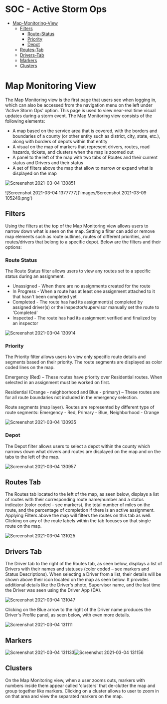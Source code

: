 # **SOC - Active Storm Ops**
- [Map-Monitoring-View](#-Map-Monitoring-View)
  * [Filters](#-Filters)
    * [Route-Status](#-Route-Status)
    * [Priority](#-Priority)
    * [Depot](#-Depot)
  * [Routes-Tab](#-Routes-Tab)
  * [Drivers-Tab](#-Drivers-Tab)
  * [Markers](#-Markers)
  * [Clusters](#-Clusters)

 # **Map Monitoring View**

The Map Monitoring view is the first page that users see when logging in, which can also be accessed from the navigation menu on the left under 'Active Storm Ops' option. This page is used to view near-real time visual updates during a storm event. The Map Monitoring view consists of the following elements:

  * A map based on the service area that is covered, with the borders and boundaries of a county (or other entity such as district, city, state, etc.), along with borders of depots within that entity
  * A visual on the map of markers that represent drivers, routes, road hazards, tickets, and clusters when the map is zoomed out
  * A panel to the left of the map with two tabs of Routes and their current status and Drivers and their status
  * A set of filters above the map that allow to narrow or expand what is displayed on the map

  ![Screenshot 2021-03-04 130851](https://user-images.githubusercontent.com/79857237/110009697-5c24b380-7ceb-11eb-9e08-bf29fbbbb6e4.png)

  ![Screenshot 2021-03-04 1377777]('images/Screenshot 2021-03-09 105249.png')

  ## **Filters**

  Using the filters at the top of the Map Monitoring view allows users to narrow down what is seen on the map. Setting a filter can add or remove map elements such as route outlines, routes of different priorities, and routes/drivers that belong to a specific depot. Below are the filters and their options:

### **Route Status**

The Route Status filter allows users to view any routes set to a specific status during an assignment.

  * Unassigned - When there are no assignments created for the route
  * In Progress - When a route has at least one assignment attached to it that hasn't been completed yet
  * Completed - The route has had its assignment(s) completed by assigned driver(s) or the inspector/supervisor manually set the route to 'Completed' 
  * Inspected - The route has had its assignment verified and finalized by an inspector

![Screenshot 2021-03-04 130914](https://user-images.githubusercontent.com/79857237/110009702-5e870d80-7ceb-11eb-9df6-4c299472e76c.png)  

### **Priority**

The Priority filter allows users to view only specific route details and segments based on their priority. The route segments are displayed as color coded lines on the map.

Emergency (Red) – These routes have priority over Residential routes. When selected in an assignment must be worked on first. 

Residential (Orange - neighborhood and Blue - primary) – These routes are for all route boundaries not included in the emergency selection.

Route segments (map layer). Routes are represented by different type of route segments: Emergency - Red, Primary - Blue, Neighborhood - Orange

![Screenshot 2021-03-04 130935](https://user-images.githubusercontent.com/79857237/110009706-6050d100-7ceb-11eb-8ab8-430500fb1003.png)

### **Depot**

The Depot filter allows users to select a depot within the county which narrows down what drivers and routes are displayed on the map and on the tabs to the left of the map.

![Screenshot 2021-03-04 130957](https://user-images.githubusercontent.com/79857237/110009711-621a9480-7ceb-11eb-803f-5190b6b62db6.png)

## **Routes Tab**

The Routes tab located to the left of the map, as seen below, displays a list of routes with their corresponding route name/number and a status indicator (color coded – see markers), the total number of miles on the route, and the percentage of completion if there is an active assignment. Applying Filters above the map will filters the routes on this tab as well. Clicking on any of the route labels within the tab focuses on that single route on the map.

![Screenshot 2021-03-04 131025](https://user-images.githubusercontent.com/79857237/110009718-647cee80-7ceb-11eb-934e-506f98f1c3f0.png)

## **Drivers Tab**

The Driver tab to the right of the Routes tab, as seen below, displays a list of Drivers with their names and statuses (color coded – see markers and Status Descriptions). When selecting a Driver from a list, their details will be shown above their icon located on the map as seen below. It provides additional details like the Driver's photo, Supervisor name, and the last time the Driver was seen using the Driver App (DA). 

![Screenshot 2021-03-04 131047](https://user-images.githubusercontent.com/79857237/110009729-68107580-7ceb-11eb-9615-c1f38acd75fa.png)

Clicking on the Blue arrow to the right of the Driver name produces the Driver's Profile panel, as seen below, with even more details.

![Screenshot 2021-03-04 131111](https://user-images.githubusercontent.com/79857237/110009735-6a72cf80-7ceb-11eb-8a5e-13d7474ca999.png)

## **Markers**

![Screenshot 2021-03-04 131133](https://user-images.githubusercontent.com/79857237/110009738-6c3c9300-7ceb-11eb-9043-9f97d516593c.png)![Screenshot 2021-03-04 131156](https://user-images.githubusercontent.com/79857237/110009757-7199dd80-7ceb-11eb-8033-c665e7f77eeb.png)

## **Clusters**

On the Map Monitoring view,  when a user zooms outs, markers with numbers inside them appear called 'clusters' that de-clutter the map and group together like markers. Clicking on a cluster allows to user to zoom in on that area and view the separated markers on the map. 